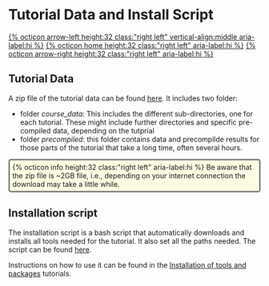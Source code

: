 # Tutorial Data and Install Script

[{% octicon arrow-left height:32 class:"right left" vertical-align:middle aria-label:hi %}](APP_TOOLS.md) [{% octicon home height:32 class:"right left" aria-label:hi %}](index.md) [{% octicon arrow-right height:32 class:"right left" aria-label:hi %}](APP_FORM.md)

## Tutorial Data

A zip file of the tutorial data can be found [here](http://gofile.me/5dTaz/8tQZNApgN). It includes two folder:

* folder *course_data*: This includes the different sub-directories, one for each tutorial. These might include further directories and specific pre-compiled data, depending on the tutprial
* folder *precompiled*: this folder contains data and precompilde results for those parts of the tutorial that take a long time, often several hours.

<div style="background-color:#fcfce5;border-radius:5px;border-style:solid;border-color:gray;padding:5px">
  {% octicon info height:32 class:"right left" aria-label:hi %} 
   Be aware that the zip file is ~2GB file, i.e., depending on your internet connection the download may take a little while.
</div>

## Installation script

The installation script is a bash script that automatically downloads and installs all tools needed for the tutorial. It also set all the paths needed. The script can be found [here](http://gofile.me/5dTaz/iq3YtXmja). 

Instructions on how to use it can be found in the [Installation of tools and packages](SU_I.md) tutorials.
